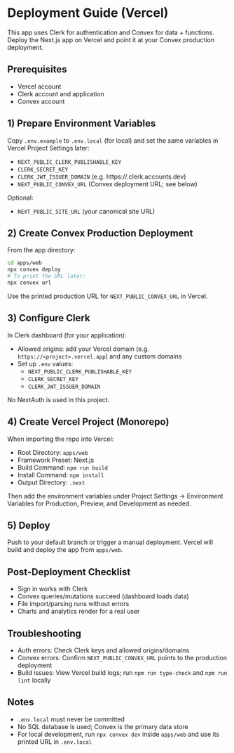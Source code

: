 # Deployment Guide (Vercel)

This app uses Clerk for authentication and Convex for data + functions. Deploy the Next.js app on Vercel and point it at your Convex production deployment.

## Prerequisites

- Vercel account
- Clerk account and application
- Convex account

## 1) Prepare Environment Variables

Copy `.env.example` to `.env.local` (for local) and set the same variables in Vercel Project Settings later:

- `NEXT_PUBLIC_CLERK_PUBLISHABLE_KEY`
- `CLERK_SECRET_KEY`
- `CLERK_JWT_ISSUER_DOMAIN` (e.g. https://<your-tenant>.clerk.accounts.dev)
- `NEXT_PUBLIC_CONVEX_URL` (Convex deployment URL; see below)

Optional:
- `NEXT_PUBLIC_SITE_URL` (your canonical site URL)

## 2) Create Convex Production Deployment

From the app directory:

```bash
cd apps/web
npx convex deploy
# To print the URL later:
npx convex url
```

Use the printed production URL for `NEXT_PUBLIC_CONVEX_URL` in Vercel.

## 3) Configure Clerk

In Clerk dashboard (for your application):

- Allowed origins: add your Vercel domain (e.g. `https://<project>.vercel.app`) and any custom domains
- Set up `.env` values:
  - `NEXT_PUBLIC_CLERK_PUBLISHABLE_KEY`
  - `CLERK_SECRET_KEY`
  - `CLERK_JWT_ISSUER_DOMAIN`

No NextAuth is used in this project.

## 4) Create Vercel Project (Monorepo)

When importing the repo into Vercel:

- Root Directory: `apps/web`
- Framework Preset: Next.js
- Build Command: `npm run build`
- Install Command: `npm install`
- Output Directory: `.next`

Then add the environment variables under Project Settings → Environment Variables for Production, Preview, and Development as needed.

## 5) Deploy

Push to your default branch or trigger a manual deployment. Vercel will build and deploy the app from `apps/web`.

## Post-Deployment Checklist

- Sign in works with Clerk
- Convex queries/mutations succeed (dashboard loads data)
- File import/parsing runs without errors
- Charts and analytics render for a real user

## Troubleshooting

- Auth errors: Check Clerk keys and allowed origins/domains
- Convex errors: Confirm `NEXT_PUBLIC_CONVEX_URL` points to the production deployment
- Build issues: View Vercel build logs; run `npm run type-check` and `npm run lint` locally

## Notes

- `.env.local` must never be committed
- No SQL database is used; Convex is the primary data store
- For local development, run `npx convex dev` inside `apps/web` and use its printed URL in `.env.local`
